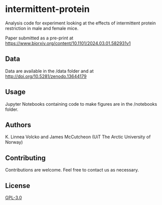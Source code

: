 # intermittent-protein
Analysis code for experiment looking at the effects of intermittent protein restriction in male and female mice.

Paper submitted as a pre-print at https://www.biorxiv.org/content/10.1101/2024.03.01.582931v1

## Data
Data are available in the /data folder and at http://doi.org/10.5281/zenodo.13644179

## Usage
Jupyter Notebooks containing code to make figures are in the /notebooks folder.

## Authors
K. Linnea Volcko and James McCutcheon (UiT The Arctic University of Norway)

## Contributing
Contributions are welcome. Feel free to contact us as necessary.

## License
[GPL-3.0](https://choosealicense.com/licenses/gpl-3.0/)




